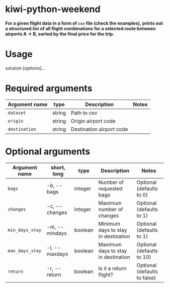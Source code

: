 # kiwi-python-weekend

**For a given flight data in a form of `csv` file (check the examples), prints out a structured list of all flight combinations for a selected route between airports A -> B, sorted by the final price for the trip.**

# Usage

solution <dataset> <origin> <destination> [options]...

# Required arguments

| Argument name | type    | Description              | Notes                        |
|---------------|---------|--------------------------|------------------------------|
| `dataset`     | string  | Path to csv              |                              |
| `origin`      | string  | Origin airport code      |                              |
| `destination` | string  | Destination airport code |                              |

# Optional arguments

| Argument name   | short, long   | type    | Description                         | Notes                        |
|-----------------|---------------|---------|-------------------------------------|------------------------------|
| `bags`          | -b, --bags    | integer | Number of requested bags            | Optional (defaults to 0)     |
| `changes`       | -c, --changes | integer | Maximum number of changes           | Optional (defaults to 1)     |
| `min_days_stay` | -m, --mindays | boolean | Minimum days to stay in destination | Optional (defaults to 1)     |
| `max_days_stay` | -l, --maxdays | boolean | Maximum days to stay in destination | Optional (defaults to 10)    |
| `return`        | -r, --return  | boolean | Is it a return flight?              | Optional (defaults to false) |